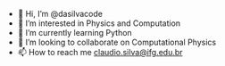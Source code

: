 - 👋 Hi, I’m @dasilvacode
- 👀 I’m interested in Physics and Computation
- 🌱 I’m currently learning Python
- 💞️ I’m looking to collaborate on Computational Physics
- 📫 How to reach me claudio.silva@ifg.edu.br

<!---
dasilvacode/dasilvacode is a ✨ special ✨ repository because its `README.md` (this file) appears on your GitHub profile.
You can click the Preview link to take a look at your changes.
--->
